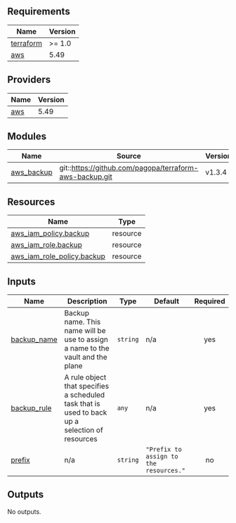<!-- BEGIN_TF_DOCS -->
## Requirements

| Name | Version |
|------|---------|
| <a name="requirement_terraform"></a> [terraform](#requirement\_terraform) | >= 1.0 |
| <a name="requirement_aws"></a> [aws](#requirement\_aws) | 5.49 |

## Providers

| Name | Version |
|------|---------|
| <a name="provider_aws"></a> [aws](#provider\_aws) | 5.49 |

## Modules

| Name | Source | Version |
|------|--------|---------|
| <a name="module_aws_backup"></a> [aws\_backup](#module\_aws\_backup) | git::https://github.com/pagopa/terraform-aws-backup.git | v1.3.4 |

## Resources

| Name | Type |
|------|------|
| [aws_iam_policy.backup](https://registry.terraform.io/providers/hashicorp/aws/5.49/docs/resources/iam_policy) | resource |
| [aws_iam_role.backup](https://registry.terraform.io/providers/hashicorp/aws/5.49/docs/resources/iam_role) | resource |
| [aws_iam_role_policy.backup](https://registry.terraform.io/providers/hashicorp/aws/5.49/docs/resources/iam_role_policy) | resource |

## Inputs

| Name | Description | Type | Default | Required |
|------|-------------|------|---------|:--------:|
| <a name="input_backup_name"></a> [backup\_name](#input\_backup\_name) | Backup name. This name will be use to assign a name to the vault and the plane | `string` | n/a | yes |
| <a name="input_backup_rule"></a> [backup\_rule](#input\_backup\_rule) | A rule object that specifies a scheduled task that is used to back up a selection of resources | `any` | n/a | yes |
| <a name="input_prefix"></a> [prefix](#input\_prefix) | n/a | `string` | `"Prefix to assign to the resources."` | no |

## Outputs

No outputs.
<!-- END_TF_DOCS -->